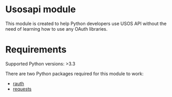 Usosapi module
==============

This module is created to help Python developers use USOS API 
without the need of learning how to use any OAuth libraries.

Requirements
============
Supported Python versions: >3.3

There are two Python packages required for this module to work:
 * [rauth](https://github.com/litl/rauth)
 * [requests](https://github.com/kennethreitz/requests)
